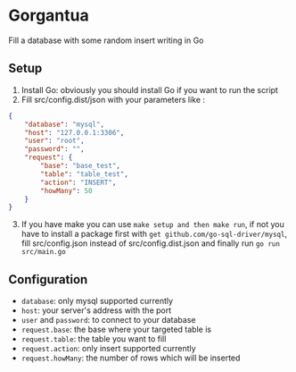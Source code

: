 # Gorgantua
Fill a database with some random insert writing in Go

## Setup
1. Install Go: obviously you should install Go if you want to run the script
2. Fill src/config.dist/json with your parameters like :
```json
{
	"database": "mysql",
	"host": "127.0.0.1:3306",
	"user": "root",
	"password": "",
	"request": {
		"base": "base_test",
		"table": "table_test",
		"action": "INSERT",
		"howMany": 50
	}
}
```
3. If you have make you can  use `make setup and then make run`, if not you have to install a package first with `get github.com/go-sql-driver/mysql`, fill src/config.json instead of src/config.dist.json and finally run `go run src/main.go`

## Configuration

* `database`: only mysql supported currently
* `host`: your server's address with the port
* `user` and `password`: to connect to your database
* `request.base`: the base where your targeted table is
* `request.table`: the table you want to fill
* `request.action`: only insert supported currently
* `request.howMany`: the number of rows which will be inserted
